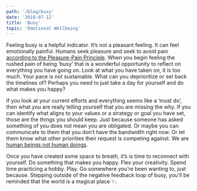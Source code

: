 ```yaml
---
path: '/blog/busy'
date: '2019-07-12'
title: 'Busy'
topic: 'Emotional Wellbeing'
---
```


Feeling busy is a helpful indicator.  It’s not a pleasant feeling.  It can feel emotionally painful.  Humans seek pleasure and seek to avoid pain [according to the Pleasure-Pain Principle](http://changingminds.org/disciplines/psychoanalysis/concepts/pleasure_pain.htm).  When you begin feeling the rushed pain of being ‘busy’ that is a wonderful opportunity to reflect on everything you have going on.  Look at what you have taken on, it is too much.  Your pace is not sustainable.  What can you deprioritize or set back the timelines of?  Perhaps you need to just take a day for yourself and do what makes you happy?

If you look at your current efforts and everything seems like a ‘must do’, then what you are really telling yourself that you are missing the why.  If you can identify what aligns to your values or a strategy or goal you have set, those are the things you should keep.  Just because someone has asked something of you does not mean you are obligated.  Or maybe you can communicate to them that you don’t have the bandwidth right now.  Or let them know what other priorities their request is competing against.  We are [human beings not human doings](https://www.practiceofthepractice.com/human-being-vs-human-doing/).

Once you have created some space to breath, it’s is time to reconnect with yourself.  Do something that makes you happy.  Flex your creativity.  Spend time practicing a hobby.  Play.  Go somewhere you’re been wanting to, just because.  Stepping outside of the negative feedback loop of busy, you’ll be reminded that the world is a magical place ✨.